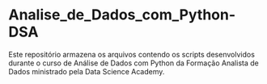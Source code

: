# Analise_de_Dados_com_Python-DSA
 Este repositório armazena os arquivos contendo os scripts desenvolvidos durante o curso de Análise de Dados com Python da Formação Analista de Dados ministrado pela Data Science Academy.
